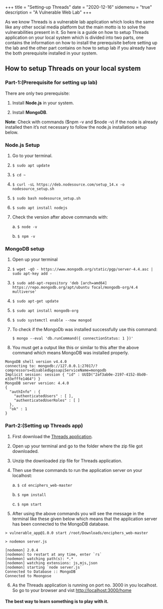 +++
title = "Setting-up Threads"
date = "2020-12-16"
sidemenu = "true"
description = "A Vulnerable Web Lab"
+++

As we know Threads is a vulnerable lab application which looks the  same like any other social media platform but the main motto is to solve the vulnerabilities present in it. So here is a guide on how to setup Threads application on your local system which is divided into two parts, one contains the information on how to install the  prerequisite before setting up the lab and the other part contains on how to setup lab if you already have the both prerequisite installed in your system.

## How to setup Threads on your local system

### Part-1:(Prerequisite for setting up lab)

There are only two prerequisite:

1. Install **Node.js** in your system.

2. Install **MongoDB**.

**Note**: Check with commands ($npm -v and $node -v) if the node is already installed then it’s not necessary to follow the node.js installation setup below.

### Node.js Setup

1. Go to your terminal.

2. `$ sudo apt update`

3. `$ cd ~`

4. `$ curl -sL https://deb.nodesource.com/setup_14.x -o nodesource_setup.sh`

5. `$ sudo bash nodesource_setup.sh`

6. `$ sudo apt install nodejs`

7. Check the version after above commands with:
   
   a. `$ node -v`
   
   b. `$ npm -v`

### MongoDB setup

1. Open up your terminal 

2. `$ wget -qO - https://www.mongodb.org/static/pgp/server-4.4.asc | sudo apt-key add -`

3. `$ sudo add-apt-repository 'deb [arch=amd64] https://repo.mongodb.org/apt/ubuntu focal/mongodb-org/4.4 multiverse'`

4. `$ sudo apt-get update`

5. `$ sudo apt install mongodb-org`

6. `$ sudo systemctl enable --now mongod`

7. To check if the MongoDb was installed successfully use this command:

   `$ mongo --eval 'db.runCommand({ connectionStatus: 1 })'`

8. You must get a output like this or similar to this after the above command which means MongoDB was installed properly.

```
MongoDB shell version v4.4.0 
connecting to: mongodb://127.0.0.1:27017/?compressors=disabled&gssapiServiceName=mongodb 
Implicit session: session { "id" : UUID("2af3ab0e-2197-4152-8bd0-e33efffe1464") } 
MongoDB server version: 4.4.0 
{ 
  "authInfo" : {
    "authenticatedUsers" : [ ],
    "authenticatedUserRoles" : [ ] 
  }, 
  "ok" : 1
}
```


### Part-2:(Setting up Threads app)

1. First download the [Threads application](https://github.com/enciphers/Threads).

2. Open up  your terminal and go to the folder where the zip file got downloaded. 

3. Unzip the downloaded zip file for Threads application.

4. Then use these commands to run the application server on your localhost:

    a. `$ cd enciphers_web-master`

    b. `$ npm install`

    c. `$ npm start`

5. After using the above commands you will see the message in the terminal like these given below which means that the application server has been connected to the MongoDB database.
 
```
> vulnerable_app@1.0.0 start /root/Downloads/enciphers_web-master

> nodemon server.js

[nodemon] 2.0.4 
[nodemon] to restart at any time, enter `rs`
[nodemon] watching path(s): *.*
[nodemon] watching extensions: js,mjs,json
[nodemon] starting `node server.js`
Connected to Database :: MongoDB
Connected to Moongose
```

6. As the Threads application is running on port no. 3000 in you localhost. So go to your browser and vist [http://localhost:3000/home](http://localhost:3000/home)



#### The best way to learn something is to play with it.
